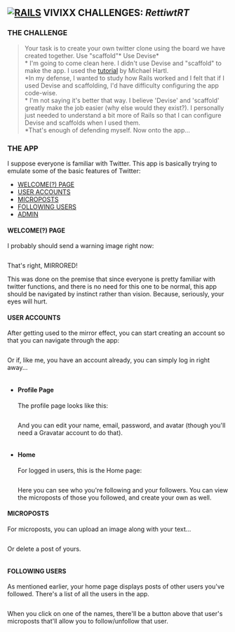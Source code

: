 ## **[![RAILS]("Rails")](http://rubyonrails.org/) VIVIXX CHALLENGES: _RettiwtRT_**

### THE CHALLENGE

> Your task is to create your own twitter clone using the board we have created together.
Use "scaffold"*
Use Devise*
\
\* I'm going to come clean here. I didn't use Devise and "scaffold" to make the app. I used the [tutorial](https://www.railstutorial.org/book/static_pages) by Michael Hartl.
\
*In my defense, I wanted to study how Rails worked and I felt that if I used Devise and scaffolding, I'd have difficulty configuring the app code-wise.
\
\* I'm not saying it's better that way. I believe 'Devise' and 'scaffold' greatly make the job easier (why else would they exist?). I personally just needed to understand a bit more of Rails so that I can configure Devise and scaffolds when I used them.
\
\*That's enough of defending myself. Now onto the app...

### THE APP

I suppose everyone is familiar with Twitter. This app is basically trying to emulate some of the basic features of Twitter:

- [WELCOME(?) PAGE](#)
- [USER ACCOUNTS](#)
- [MICROPOSTS](#)
- [FOLLOWING USERS](#)
- [ADMIN](#)

#### WELCOME(?) PAGE

I probably should send a warning image right now:

![]()

That's right, MIRRORED!

This was done on the premise that since everyone is pretty familiar with twitter functions, and there is no need for this one to be normal, this app should be navigated by instinct rather than vision. Because, seriously, your eyes will hurt.

#### USER ACCOUNTS

After getting used to the mirror effect, you can start creating an account so that you can navigate through the app:

![]()

Or if, like me, you have an account already, you can simply log in right away...

![]()

- #### Profile Page
    The profile page looks like this:

    ![]()

    And you can edit your name, email, password, and avatar (though you'll need a Gravatar account to do that).

    ![]()

- #### Home
    For logged in users, this is the Home page:

    ![]()

    Here you can see who you're following and your followers. You can view the microposts of those you followed, and create your own as well.

#### MICROPOSTS
For microposts, you can upload an image along with your text...

![]()

Or delete a post of yours.

![]()

#### FOLLOWING USERS
As mentioned earlier, your home page displays posts of other users you've followed. There's a list of all the users in the app.

![]()

When you click on one of the names, there'll be a button above that user's microposts that'll allow you to follow/unfollow that user.

![]()
